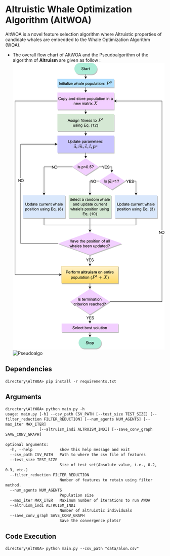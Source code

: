 # Altruistic Whale Optimization Algorithm (AltWOA)
AltWOA is a novel feature selection algorithm where Altruistic properties of candidate whales are embedded to the Whale Optimization Algorithm (WOA). 
- The overall flow chart of AltWOA and the Pseudoalgorithm of the algorithm of **Altruism** are given as follow :  ![AltWOA](https://github.com/Rohit-Kundu/AltWOA/blob/main/Pictures/AltWOA.png) ![Pseudoalgo](https://github.com/Rohit-Kundu/AltWOA/blob/main/Pictures/Screenshot(60)_.png)

## Dependencies 
    directory\AltWOA> pip install -r requirements.txt
## Arguments
    directory\AltWOA> python main.py -h
    usage: main.py [-h] --csv_path CSV_PATH [--test_size TEST_SIZE] [--filter_reduction FILTER_REDUCTION] [--num_agents NUM_AGENTS] [--max_iter MAX_ITER]
                   [--altruism_indi ALTRUISM_INDI] [--save_conv_graph SAVE_CONV_GRAPH]

    optional arguments:
      -h, --help            show this help message and exit
      --csv_path CSV_PATH   Path to where the csv file of features
      --test_size TEST_SIZE
                            Size of test set(Absolute value, i.e., 0.2, 0.3, etc.)
      --filter_reduction FILTER_REDUCTION
                            Number of features to retain using filter method.
      --num_agents NUM_AGENTS
                            Population size
      --max_iter MAX_ITER   Maximum number of iterations to run AWOA
      --altruism_indi ALTRUISM_INDI
                            Number of altruistic individuals
      --save_conv_graph SAVE_CONV_GRAPH
                            Save the convergence plots?
## Code Execution
    directory\AltWOA> python main.py --csv_path "data/alon.csv"
